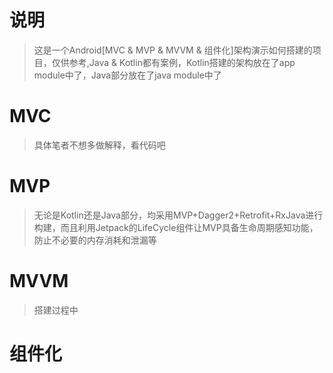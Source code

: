 # 说明

>这是一个Android[MVC & MVP & MVVM & 组件化]架构演示如何搭建的项目，仅供参考,Java & Kotlin都有案例，Kotlin搭建的架构放在了app module中了，Java部分放在了java module中了


# MVC  

> 具体笔者不想多做解释，看代码吧

# MVP

> 无论是Kotlin还是Java部分，均采用MVP+Dagger2+Retrofit+RxJava进行构建，而且利用Jetpack的LifeCycle组件让MVP具备生命周期感知功能，防止不必要的内存消耗和泄漏等

# MVVM

> 搭建过程中

# 组件化
